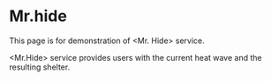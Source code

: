 # Mr.hide
This page is for demonstration of <Mr. Hide> service.

<Mr.Hide> service provides users with the current heat wave and the resulting shelter.
